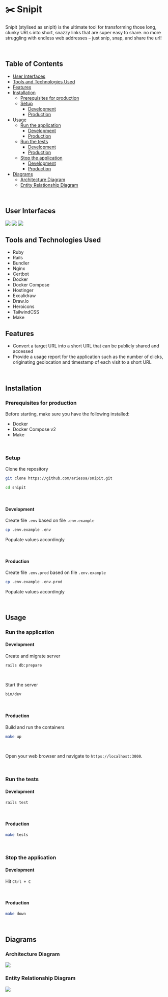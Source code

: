 # ✂️ Snipit

Snipit (stylised as snipIt) is the ultimate tool for transforming those long, clunky URLs into short, snazzy links that are super easy to share. no more struggling with endless web addresses – just snip, snap, and share the url!

<br />

## Table of Contents

- [User Interfaces](#user-interfaces)
- [Tools and Technologies Used](#tools-and-technologies-used)
- [Features](#features)
- [Installation](#installation)
  - [Prerequisites for production](#prerequisites-for-production)
  - [Setup](#setup)
    - [Development](#development)
    - [Production](#production)
- [Usage](#usage)
  - [Run the application](#run-the-application)
    - [Development](#development-1)
    - [Production](#production-1)
  - [Run the tests](#run-the-tests)
    - [Development](#development-2)
    - [Production](#production-2)
  - [Stop the application](#stop-the-application)
    - [Development](#development-3)
    - [Production](#production-3)
- [Diagrams](#diagrams)
  - [Architecture Diagram](#architecture-diagram)
  - [Entity Relationship Diagram](#entity-relationship-diagram)

<br />

## User Interfaces

<img src="/screenshots/homepage.png"/>

<img src="/screenshots/homepage_with_short_urls.png"/>

<img src="/screenshots/about_page.png"/>

<br />

## Tools and Technologies Used

- Ruby
- Rails
- Bundler
- Nginx
- Certbot
- Docker
- Docker Compose
- Hostinger
- Excalidraw
- Draw.io
- Heroicons
- TailwindCSS
- Make

## Features

- Convert a target URL into a short URL that can be publicly shared and accessed
- Provide a usage report for the application such as the number of clicks, originating geolocation and timestamp of each visit to a short URL

<br />

## Installation

### Prerequisites for production

Before starting, make sure you have the following installed:

- Docker
- Docker Compose v2
- Make

<br />

### Setup

Clone the repository

```bash
git clone https://github.com/ariessa/snipit.git

cd snipit
```

<br />

#### Development

Create file `.env` based on file `.env.example`

```bash
cp .env.example .env
```

Populate values accordingly

<br />

#### Production

Create file `.env.prod` based on file `.env.example`

```bash
cp .env.example .env.prod
```

Populate values accordingly

<br />

## Usage

### Run the application

#### Development

Create and migrate server

```bash
rails db:prepare
```

<br />

Start the server

```bash
bin/dev
```

<br />

#### Production

Build and run the containers

```bash
make up
```

<br />

Open your web browser and navigate to `https://localhost:3000`.

<br />

### Run the tests

#### Development

```bash
rails test
```

<br />

#### Production

```bash
make tests
```

<br />

### Stop the application

#### Development

Hit `Ctrl + C`

<br />

#### Production

```bash
make down
```

<br />

## Diagrams

### Architecture Diagram

<img src="/diagrams/architecture_diagram.png"/>

<br />

### Entity Relationship Diagram

<img src="/diagrams/entity_relationship_diagram.png"/>
